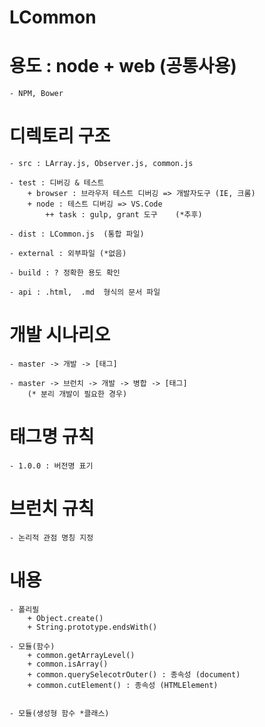 # LCommon

# 용도 : node + web  (공통사용)
    - NPM, Bower

# 디렉토리 구조

    - src : LArray.js, Observer.js, common.js

    - test : 디버깅 & 테스트
        + browser : 브라우저 테스트 디버깅 => 개발자도구 (IE, 크롬)
        + node : 테스트 디버깅 => VS.Code
            ++ task : gulp, grant 도구    (*추후)

    - dist : LCommon.js  (통합 파일)

    - external : 외부파일 (*없음)

    - build : ? 정확한 용도 확인
    
    - api : .html,  .md  형식의 문서 파일

# 개발 시나리오

    - master -> 개발 -> [태그]
    
    - master -> 브런치 -> 개발 -> 병합 -> [태그]
        (* 분리 개발이 필요한 경우)

# 태그명 규칙

    - 1.0.0 : 버전명 표기

# 브런치 규칙

    - 논리적 관점 명칭 지정

# 내용

    - 폴리필
        + Object.create()
        + String.prototype.endsWith()    

    - 모듈(함수)
        + common.getArrayLevel()
        + common.isArray()
        + common.querySelecotrOuter() : 종속성 (document)
        + common.cutElement() : 종속성 (HTMLElement) 
    

    - 모듈(생성형 함수 *클래스)
